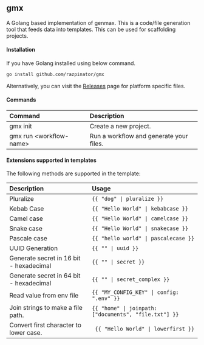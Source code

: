 ## gmx

A Golang based implementation of genmax. This is a code/file generation tool that feeds data into templates. This can be used for scaffolding projects.

#### Installation

If you have Golang installed using below command.

```bash
go install github.com/razpinator/gmx
```

Alternatively, you can visit the [Releases](https://github.com/razpinator/gmx/releases) page for platform specific files.

#### Commands

| Command | Description |
|:---|:---|
|gmx init | Create a new project.|
|gmx run \<workflow-name> | Run a workflow and generate your files.|

#### Extensions supported in templates

The following methods are supported in the template:

| Description | Usage |
|:---|:---|
|Pluralize| `{{ "dog" \| pluralize }}`|
|Kebab Case| `{{ "Hello World" \| kebabcase }}`|
|Camel case| `{{ "Hello World" \| camelcase }}`|
|Snake case| `{{ "Hello World" \| snakecase }}`|
|Pascale case| `{{ "hello world" \| pascalecase }}`|
|UUID Generation| `{{ "" \| uuid }}`|
|Generate secret in 16 bit - hexadecimal| `{{ "" \| secret }}`|
|Generate secret in 64 bit - hexadecimal| `{{ "" \| secret_complex }}`|
|Read value from env file| `{{ "MY_CONFIG_KEY" \| config: ".env" }}`|
|Join strings to make a file path.| `{{ "home" \| joinpath: ["documents", "file.txt"] }}`|
|Convert first character to lower case.| ` {{ "Hello World" \| lowerfirst }}`|
